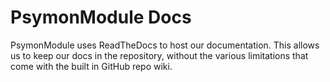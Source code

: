 
# PsymonModule Docs

PsymonModule uses ReadTheDocs to host our documentation.  This allows us to keep our docs in the repository, without the various limitations that come with the built in GitHub repo wiki.
